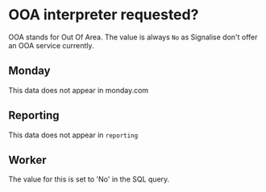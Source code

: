 # OOA interpreter requested? 

OOA stands for Out Of Area. The value is always
`No` as Signalise don't offer an OOA service currently.

## Monday

This data does not appear in monday.com

## Reporting

This data does not appear in `reporting`

## Worker

The value for this is set to 'No' in the SQL query.